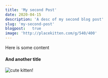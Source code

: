 ```yaml
---
title: 'My second Post'
date: 2020-04-15
description: 'A desc of my second blog post'
slug: 'my-second-post'
blogpost: 	true
image: 'http://placekitten.com/g/540/400'
---
```

Here is some content

<h4>
 And another title
</h4>

<img src="http://placekitten.com/g/540/400" alt="cute kitten!"/>